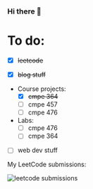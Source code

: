 ### Hi there 👋

<!--
**ak1909552/ak1909552** is a ✨ _special_ ✨ repository because its `README.md` (this file) appears on your GitHub profile.

Here are some ideas to get you started:

- 🔭 I’m currently working on ...
- 🌱 I’m currently learning ...
- 👯 I’m looking to collaborate on ...
- 🤔 I’m looking for help with ...
- 💬 Ask me about ...
- 📫 How to reach me: ...
- 😄 Pronouns: ...
- ⚡ Fun fact: ...
-->
# To do:

* [x] ~~leetcode~~

* [x] ~~blog stuff~~

* Course projects:
    * [x] ~~cmpe 364~~
    * [ ] cmpe 457
    * [ ] cmpe 476
  
* Labs:
    * [ ] cmpe 476
    * [ ] cmpe 364
  
* [ ] web dev stuff

My LeetCode submissions:

![leetcode submissions](https://raw.githubusercontent.com/ak1909552/leetcode-submissions/main/shot.png)
